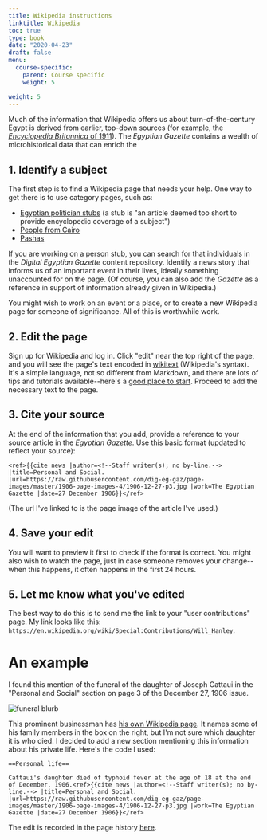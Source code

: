 ```yaml
---
title: Wikipedia instructions
linktitle: Wikipedia
toc: true
type: book
date: "2020-04-23"
draft: false
menu:
  course-specific:
    parent: Course specific
    weight: 5

weight: 5
---
```


Much of the information that Wikipedia offers us about turn-of-the-century Egypt is derived from earlier, top-down sources (for example, the [_Encyclopedia Britannica_ of 1911](https://en.wikipedia.org/wiki/Encyclop%C3%A6dia_Britannica_Eleventh_Edition)). The _Egyptian Gazette_ contains a wealth of microhistorical data that can enrich the 

## 1. Identify a subject

The first step is to find a Wikipedia page that needs your help. One way to get there is to use category pages, such as:

- [Egyptian politician stubs](https://en.wikipedia.org/wiki/Category:Egyptian_politician_stubs) (a stub is "an article deemed too short to provide encyclopedic coverage of a subject")
- [People from Cairo](https://en.wikipedia.org/wiki/Category:People_from_Cairo)
- [Pashas](https://en.wikipedia.org/wiki/Category:Pashas)

If you are working on a person stub, you can search for that individuals in the _Digital Egyptian Gazette_ content repository. Identify a news story that informs us of an important event in their lives, ideally something unaccounted for on the page. (Of course, you can also add the _Gazette_ as a reference in support of information already given in Wikipedia.)

You might wish to work on an event or a place, or to create a new Wikipedia page for someone of significance. All of this is worthwhile work.

## 2. Edit the page

Sign up for Wikipedia and log in. Click "edit" near the top right of the page, and you will see the page's text encoded in [wikitext](https://en.wikipedia.org/wiki/Help:Wikitext) (Wikipedia's syntax). It's a simple language, not so different from Markdown, and there are lots of tips and tutorials available--here's a [good place to start](https://en.wikipedia.org/wiki/Help:Editing). Proceed to add the necessary text to the page.

## 3. Cite your source

At the end of the information that you add, provide a reference to your source article in the _Egyptian Gazette_. Use this basic format (updated to reflect your source):

```
<ref>{{cite news |author=<!--Staff writer(s); no by-line.--> |title=Personal and Social. |url=https://raw.githubusercontent.com/dig-eg-gaz/page-images/master/1906-page-images-4/1906-12-27-p3.jpg |work=The Egyptian Gazette |date=27 December 1906}}</ref>
```

(The url I've linked to is the page image of the article I've used.)

## 4. Save your edit

You will want to preview it first to check if the format is correct. You might also wish to watch the page, just in case someone removes your change--when this happens, it often happens in the first 24 hours.

## 5. Let me know what you've edited

The best way to do this is to send me the link to your "user contributions" page. My link looks like this: `https://en.wikipedia.org/wiki/Special:Contributions/Will_Hanley`.

# An example

I found this mention of the funeral of the daughter of Joseph Cattaui in the "Personal and Social" section on page 3 of the December 27, 1906 issue.

![funeral blurb](/img/cattaui-funeral.png)

This prominent businessman has [his own Wikipedia page](https://en.wikipedia.org/wiki/Joseph_Cattaui). It names some of his family members in the box on the right, but I'm not sure which daughter it is who died. I decided to add a new section mentioning this information about his private life. Here's the code I used:

```
==Personal life==

Cattaui's daughter died of typhoid fever at the age of 18 at the end of December, 1906.<ref>{{cite news |author=<!--Staff writer(s); no by-line.--> |title=Personal and Social. |url=https://raw.githubusercontent.com/dig-eg-gaz/page-images/master/1906-page-images-4/1906-12-27-p3.jpg |work=The Egyptian Gazette |date=27 December 1906}}</ref>
```

The edit is recorded in the page history [here](https://en.wikipedia.org/w/index.php?title=Joseph_Cattaui&type=revision&diff=952696886&oldid=950009046).